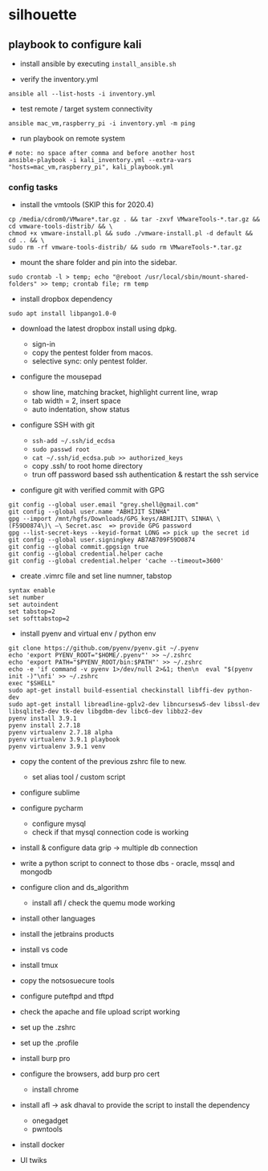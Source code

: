 # silhouette

## playbook to configure kali

- install ansible by executing `install_ansible.sh`

- verify the inventory.yml
```
ansible all --list-hosts -i inventory.yml  
```

- test remote / target system connectivity
```
ansible mac_vm,raspberry_pi -i inventory.yml -m ping
```

- run playbook on remote system
```
# note: no space after comma and before another host
ansible-playbook -i kali_inventory.yml --extra-vars "hosts=mac_vm,raspberry_pi", kali_playbook.yml
```

### config tasks

- install the vmtools (SKIP this for 2020.4)
```
cp /media/cdrom0/VMware*.tar.gz . && tar -zxvf VMwareTools-*.tar.gz && cd vmware-tools-distrib/ && \
chmod +x vmware-install.pl && sudo ./vmware-install.pl -d default && cd .. && \
sudo rm -rf vmware-tools-distrib/ && sudo rm VMwareTools-*.tar.gz
```

- mount the share folder and pin into the sidebar.
```
sudo crontab -l > temp; echo "@reboot /usr/local/sbin/mount-shared-folders" >> temp; crontab file; rm temp
```

- install dropbox dependency
```
sudo apt install libpango1.0-0
```

- download the latest dropbox install using dpkg.
  - sign-in
  - copy the pentest folder from macos.
  - selective sync: only pentest folder.

- configure the mousepad
  - show line, matching bracket, highlight current line, wrap
  - tab width = 2, insert space
  - auto indentation, show status

- configure SSH with git
  - `ssh-add ~/.ssh/id_ecdsa`
  - `sudo passwd root`
  - `cat ~/.ssh/id_ecdsa.pub >> authorized_keys`
  - copy .ssh/ to root home directory
  - trun off password based ssh authentication & restart the ssh service

- configure git with verified commit with GPG
```
git config --global user.email "grey.shell@gmail.com"
git config --global user.name "ABHIJIT SINHA"
gpg --import /mnt/hgfs/Downloads/GPG_keys/ABHIJIT\ SINHA\ \(F59D0874\)\ –\ Secret.asc  => provide GPG password
gpg --list-secret-keys --keyid-format LONG => pick up the secret id
git config --global user.signingkey AB7AB709F59D0874
git config --global commit.gpgsign true
git config --global credential.helper cache
git config --global credential.helper 'cache --timeout=3600'
```
- create .vimrc file and set line numner, tabstop
```
syntax enable
set number
set autoindent
set tabstop=2
set softtabstop=2
```

- install pyenv and virtual env / python env
```
git clone https://github.com/pyenv/pyenv.git ~/.pyenv
echo 'export PYENV_ROOT="$HOME/.pyenv"' >> ~/.zshrc
echo 'export PATH="$PYENV_ROOT/bin:$PATH"' >> ~/.zshrc
echo -e 'if command -v pyenv 1>/dev/null 2>&1; then\n  eval "$(pyenv init -)"\nfi' >> ~/.zshrc
exec "$SHELL"
sudo apt-get install build-essential checkinstall libffi-dev python-dev
sudo apt-get install libreadline-gplv2-dev libncursesw5-dev libssl-dev libsqlite3-dev tk-dev libgdbm-dev libc6-dev libbz2-dev
pyenv install 3.9.1
pyenv install 2.7.18
pyenv virtualenv 2.7.18 alpha
pyenv virtualenv 3.9.1 playbook
pyenv virtualenv 3.9.1 venv
```

- copy the content of the previous zshrc file to new.
  - set alias tool / custom script

- configure sublime
- configure pycharm
  - configure mysql
  - check if that mysql connection code is working
- install & configure data grip -> multiple db connection
- write a python script to connect to those dbs - oracle, mssql and mongodb

- configure clion and ds_algorithm
  - install afl / check the quemu mode working

- install other languages
- install the jetbrains products
- install vs code
- install tmux
- copy the notsosuecure tools
- configure puteftpd and tftpd
- check the apache and file upload script working
- set up the .zshrc
- set up the .profile
- install burp pro
- configure the browsers, add burp pro cert
  - install chrome

- install afl -> ask dhaval to provide the script to install the dependency
  - onegadget
  - pwntools

- install docker
- UI twiks
